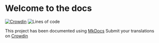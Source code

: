 # Welcome to the docs
[![Crowdin](https://badges.crowdin.net/raspirus/localized.svg)](https://crowdin.com/project/raspirus)
![Lines of code](https://img.shields.io/tokei/lines/github/Raspirus/docs?label=Lines%20of%20docs)

This project has been documented using [MkDocs](https://www.mkdocs.org/)
Submit your translations on [Crowdin](https://crowdin.com/project/raspirus)
